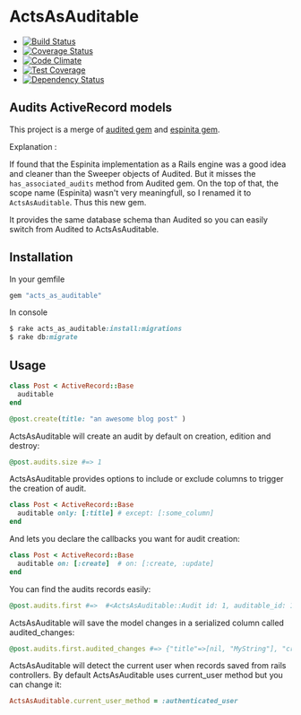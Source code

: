 # ActsAsAuditable

* [![Build Status](https://travis-ci.org/jbox-web/acts_as_auditable.svg?branch=devel)](https://travis-ci.org/jbox-web/acts_as_auditable)
* [![Coverage Status](https://coveralls.io/repos/jbox-web/acts_as_auditable/badge.png?branch=devel)](https://coveralls.io/r/jbox-web/acts_as_auditable?branch=devel)
* [![Code Climate](https://codeclimate.com/github/jbox-web/acts_as_auditable/badges/gpa.svg)](https://codeclimate.com/github/jbox-web/acts_as_auditable)
* [![Test Coverage](https://codeclimate.com/github/jbox-web/acts_as_auditable/badges/coverage.svg)](https://codeclimate.com/github/jbox-web/acts_as_auditable)
* [![Dependency Status](https://gemnasium.com/jbox-web/acts_as_auditable.svg)](https://gemnasium.com/jbox-web/acts_as_auditable)

## Audits ActiveRecord models

This project is a merge of [audited gem](https://github.com/collectiveidea/audited) and [espinita gem](https://github.com/continuum/espinita).

Explanation :

If found that the Espinita implementation as a Rails engine was a good idea and cleaner than the Sweeper objects of Audited. But it misses the ```has_associated_audits``` method from Audited gem.
On the top of that, the scope name (Espinita) wasn't very meaningfull, so I renamed it to ```ActsAsAuditable```.
Thus this new gem. 

It provides the same database schema than Audited so you can easily switch from Audited to ActsAsAuditable.

## Installation

In your gemfile

```ruby
gem "acts_as_auditable"
```

In console
```ruby
$ rake acts_as_auditable:install:migrations
$ rake db:migrate
```

## Usage

```ruby
class Post < ActiveRecord::Base
  auditable
end

@post.create(title: "an awesome blog post" )
```

ActsAsAuditable will create an audit by default on creation, edition and destroy:

```ruby
@post.audits.size #=> 1
```

ActsAsAuditable provides options to include or exclude columns to trigger the creation of audit.

```ruby
class Post < ActiveRecord::Base
  auditable only: [:title] # except: [:some_column]
end
```

And lets you declare the callbacks you want for audit creation:

```ruby
class Post < ActiveRecord::Base
  auditable on: [:create]  # on: [:create, :update]
end
```

You can find the audits records easily:

```ruby
@post.audits.first #=>  #<ActsAsAuditable::Audit id: 1, auditable_id: 1, auditable_type: "Post", user_id: 1, user_type: "User", audited_changes: {"title"=>[nil, "MyString"], "created_at"=>[nil, 2013-10-30 15:50:14 UTC], "updated_at"=>[nil, 2013-10-30 15:50:14 UTC], "id"=>[nil, 1]}
```

ActsAsAuditable will save the model changes in a serialized column called audited_changes:

```ruby
@post.audits.first.audited_changes #=> {"title"=>[nil, "MyString"], "created_at"=>[nil, 2013-10-30 15:50:14 UTC], "updated_at"=>[nil, 2013-10-30 15:50:14 UTC], "id"=>[nil, 1]}
```

ActsAsAuditable will detect the current user when records saved from rails controllers. By default ActsAsAuditable uses current_user method but you can change it:

```ruby
ActsAsAuditable.current_user_method = :authenticated_user
```
